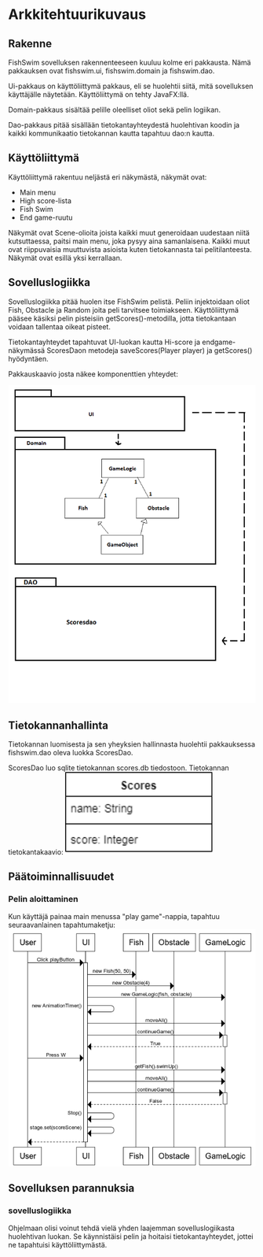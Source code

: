 # Arkkitehtuurikuvaus

## Rakenne

FishSwim sovelluksen rakennenteeseen kuuluu kolme eri pakkausta. Nämä pakkauksen ovat fishswim.ui, fishswim.domain ja fishswim.dao.

Ui-pakkaus on käyttöliittymä pakkaus, eli se huolehtii siitä, mitä sovelluksen käyttäjälle näytetään. Käyttöliittymä on tehty JavaFX:llä.

Domain-pakkaus sisältää pelille oleelliset oliot sekä pelin logiikan.

Dao-pakkaus pitää sisällään tietokantayhteydestä huolehtivan koodin ja kaikki kommunikaatio tietokannan kautta tapahtuu dao:n kautta.

## Käyttöliittymä

Käyttöliittymä rakentuu neljästä eri näkymästä, näkymät ovat:

- Main menu
- High score-lista
- Fish Swim
- End game-ruutu

Näkymät ovat Scene-olioita joista kaikki muut generoidaan uudestaan niitä kutsuttaessa, paitsi main menu, joka pysyy aina samanlaisena. Kaikki muut ovat riippuvaisia muuttuvista asioista kuten tietokannasta tai pelitilanteesta. Näkymät ovat esillä yksi kerrallaan. 

## Sovelluslogiikka

Sovelluslogiikka pitää huolen itse FishSwim pelistä. Peliin injektoidaan oliot Fish, Obstacle ja Random joita peli tarvitsee toimiakseen. Käyttöliittymä pääsee käsiksi pelin pisteisiin getScores()-metodilla, jotta tietokantaan voidaan tallentaa oikeat pisteet.

Tietokantayhteydet tapahtuvat UI-luokan kautta Hi-score ja endgame-näkymässä ScoresDaon metodeja saveScores(Player player) ja getScores() hyödyntäen.

Pakkauskaavio josta näkee komponenttien yhteydet:

<img src="https://github.com/tulma95/ot-harjoitustyo/blob/master/documentation/Kuvat/Pakkauskaaviov2.png" width="750">

## Tietokannanhallinta

Tietokannan luomisesta ja sen yheyksien hallinnasta huolehtii pakkauksessa fishswim.dao oleva luokka ScoresDao.

ScoresDao luo sqlite tietokannan scores.db tiedostoon. 
Tietokannan tietokantakaavio:
<img src="https://github.com/tulma95/ot-harjoitustyo/blob/master/documentation/Kuvat/tietokantakaavio.png" width="300">

## Päätoiminnallisuudet

### Pelin aloittaminen

Kun käyttäjä painaa main menussa "play game"-nappia, tapahtuu seuraavanlainen tapahtumaketju:
<img src="https://github.com/tulma95/ot-harjoitustyo/blob/master/documentation/Kuvat/Sekvenssikaavio.png" width="750">

## Sovelluksen parannuksia

### sovelluslogiikka
Ohjelmaan olisi voinut tehdä vielä yhden laajemman sovelluslogiikasta huolehtivan luokan. Se käynnistäisi pelin ja hoitaisi tietokantayhteydet, jottei ne tapahtuisi käyttöliittymästä.